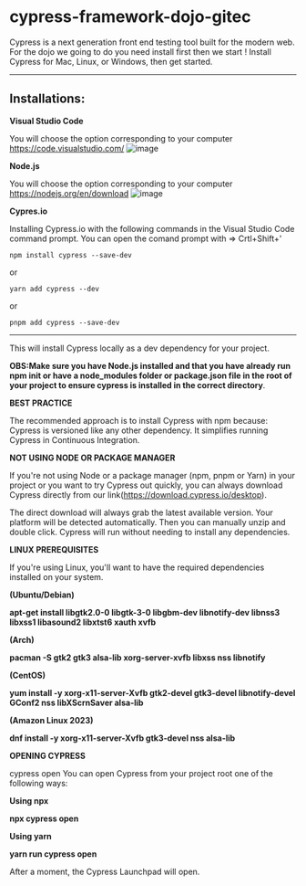 # cypress-framework-dojo-gitec
Cypress is a next generation front end testing tool built for the modern web. For the dojo we going to do you need install first then we start ! 
Install Cypress for Mac, Linux, or Windows, then get started.

---


## Installations:

**Visual Studio Code**

You will choose the option corresponding to your computer
https://code.visualstudio.com/
![image](https://github.com/GITEC-training-Cypress/GITEC/assets/90401803/328f0cb1-aac8-49b9-ac03-46d3c5962694)

**Node.js**

You will choose the option corresponding to your computer 
https://nodejs.org/en/download
![image](https://github.com/GITEC-training-Cypress/GITEC/assets/90401803/f473cc8f-66d5-47c3-8da8-94cf9417485c)


**Cypres.io**

Installing Cypress.io with the following commands in the Visual Studio Code command prompt. 
You can open the comand prompt with => Crtl+Shift+'
```{shell}
npm install cypress --save-dev
```
or
```{shell}
yarn add cypress --dev
```
or
```{shell}
pnpm add cypress --save-dev
```
---

This will install Cypress locally as a dev dependency for your project.

**OBS:Make sure you have Node.js installed and that you have already run npm init or have a node_modules folder or package.json file in the root of your project to ensure cypress is installed in the correct directory**.



**BEST PRACTICE**

The recommended approach is to install Cypress with npm because:
Cypress is versioned like any other dependency.
It simplifies running Cypress in Continuous Integration.



**NOT USING NODE OR PACKAGE MANAGER** 



If you're not using Node or a package manager (npm, pnpm or Yarn) in your project or you want to try Cypress out quickly, you can always download Cypress directly from our link(https://download.cypress.io/desktop).

The direct download will always grab the latest available version. Your platform will be detected automatically.
Then you can manually unzip and double click. Cypress will run without needing to install any dependencies.



**LINUX PREREQUISITES**



If you're using Linux, you'll want to have the required dependencies installed on your system.

**(Ubuntu/Debian)**

**apt-get install libgtk2.0-0 libgtk-3-0 libgbm-dev libnotify-dev libnss3 libxss1 libasound2 libxtst6 xauth xvfb**


**(Arch)**

**pacman -S gtk2 gtk3 alsa-lib xorg-server-xvfb libxss nss libnotify**


**(CentOS)**

**yum install -y xorg-x11-server-Xvfb gtk2-devel gtk3-devel libnotify-devel GConf2 nss libXScrnSaver alsa-lib**



**(Amazon Linux 2023)**

**dnf install -y xorg-x11-server-Xvfb gtk3-devel nss alsa-lib**



**OPENING CYPRESS**


cypress open
You can open Cypress from your project root one of the following ways:

**Using npx**

**npx cypress open**

**Using yarn**

**yarn run cypress open**

After a moment, the Cypress Launchpad will open.

